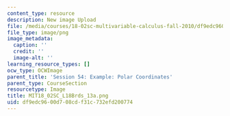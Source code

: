 ```yaml
---
content_type: resource
description: New image Upload
file: /media/courses/18-02sc-multivariable-calculus-fall-2010/df9edc9600d708cdf31c732efd200774_MIT18_02SC_L18Brds_13a.png
file_type: image/png
image_metadata:
  caption: ''
  credit: ''
  image-alt: ''
learning_resource_types: []
ocw_type: OCWImage
parent_title: 'Session 54: Example: Polar Coordinates'
parent_type: CourseSection
resourcetype: Image
title: MIT18_02SC_L18Brds_13a.png
uid: df9edc96-00d7-08cd-f31c-732efd200774
---
```

